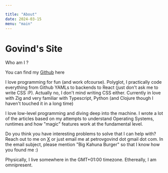 ```yaml
---

title: "About"
date: 2024-03-15
menu: "main"
---
```


# Govind's Site

Who am I ?

You can find my [Github](https://github.com/gowind) here

I love programming for fun (and work ofcourse). Polyglot, I practically code everything from Github YAMLs
to backends to React (just don't ask me to write CSS :P). Actually no, I don't mind writing CSS either.
Currently in love with Zig and very familiar with Typescript, Python (and Clojure though I haven't touched it in a long time)

I love low-level programming and diving deep into the machine. I wrote a lot of the articles based on my attempts to understand Operating Systems, runtimes and how "magic" features work at the fundamental level.

Do you think you have interesting problems to solve that I can help with? Reach out to me on [X](https://x.com/DeepknowledgeU) or just email me at petrovgovind dot gmail dot com. In the email subject, please mention "Big Kahuna Burger" so that I know how you found me :)  

Physically, I live somewhere in the GMT+01:00 timezone. Ethereally, I am omnipresent.

